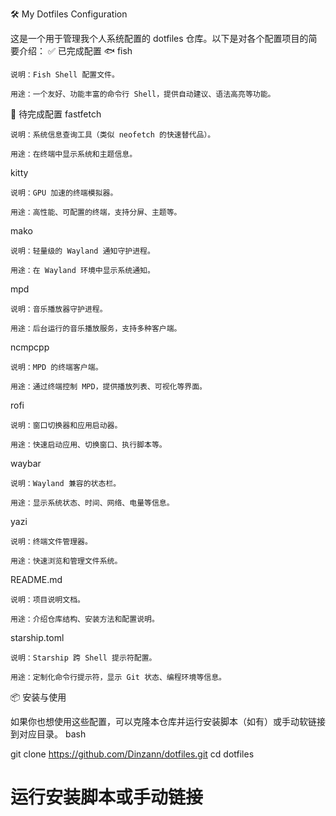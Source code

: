 🛠️ My Dotfiles Configuration

这是一个用于管理我个人系统配置的 dotfiles 仓库。以下是对各个配置项目的简要介绍：
✅ 已完成配置
🐟 fish

    说明：Fish Shell 配置文件。

    用途：一个友好、功能丰富的命令行 Shell，提供自动建议、语法高亮等功能。

🔲 待完成配置
fastfetch

    说明：系统信息查询工具（类似 neofetch 的快速替代品）。

    用途：在终端中显示系统和主题信息。

kitty

    说明：GPU 加速的终端模拟器。

    用途：高性能、可配置的终端，支持分屏、主题等。

mako

    说明：轻量级的 Wayland 通知守护进程。

    用途：在 Wayland 环境中显示系统通知。

mpd

    说明：音乐播放器守护进程。

    用途：后台运行的音乐播放服务，支持多种客户端。

ncmpcpp

    说明：MPD 的终端客户端。

    用途：通过终端控制 MPD，提供播放列表、可视化等界面。

rofi

    说明：窗口切换器和应用启动器。

    用途：快速启动应用、切换窗口、执行脚本等。

waybar

    说明：Wayland 兼容的状态栏。

    用途：显示系统状态、时间、网络、电量等信息。

yazi

    说明：终端文件管理器。

    用途：快速浏览和管理文件系统。

README.md

    说明：项目说明文档。

    用途：介绍仓库结构、安装方法和配置说明。

starship.toml

    说明：Starship 跨 Shell 提示符配置。

    用途：定制化命令行提示符，显示 Git 状态、编程环境等信息。

📦 安装与使用

如果你也想使用这些配置，可以克隆本仓库并运行安装脚本（如有）或手动软链接到对应目录。
bash

git clone https://github.com/Dinzann/dotfiles.git
cd dotfiles
# 运行安装脚本或手动链接
